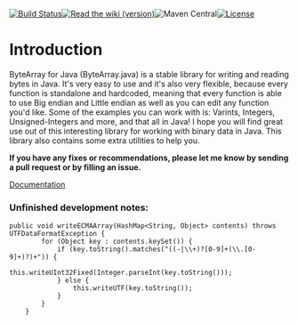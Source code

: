 [![Build Status](https://travis-ci.org/Zaseth/ByteArray.java.svg?branch=master)](https://travis-ci.org/Zaseth/ByteArray.java)[![Read the wiki (version)](https://img.shields.io/readthedocs/pip/stable.svg)](https://github.com/Zaseth/ByteArray.java/wiki)![Maven Central](https://img.shields.io/maven-central/v/org.apache.maven/apache-maven.svg)[![License](https://img.shields.io/hexpm/l/plug.svg)](https://github.com/Zaseth/ByteArray.java/blob/master/LICENSE)

# Introduction
ByteArray for Java (ByteArray.java) is a stable library for writing and reading bytes in Java. It's very easy to use and it's also very flexible, because every function is standalone and hardcoded, meaning that every function is able to use Big endian and Little endian as well as you can edit any function you'd like. Some of the examples you can work with is: Varints, Integers, Unsigned-Integers and more, and that all in Java! I hope you will find great use out of this interesting library for working with binary data in Java. This library also contains some extra utilities to help you.

**If you have any fixes or recommendations, please let me know by sending a pull request or by filling an issue.**

[Documentation](https://github.com/Zaseth/ByteArray.java/wiki)

### Unfinished development notes:

```
public void writeECMAArray(HashMap<String, Object> contents) throws UTFDataFormatException {
        for (Object key : contents.keySet()) {
            if (key.toString().matches("((-|\\+)?[0-9]+(\\.[0-9]+)?)+")) {
                this.writeUInt32Fixed(Integer.parseInt(key.toString()));
            } else {
                this.writeUTF(key.toString());
            }
        }
    }
```
